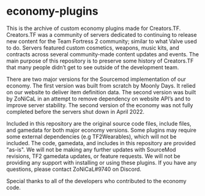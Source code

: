 # economy-plugins
This is the archive of custom economy plugins made for Creators.TF.
Creators.TF was a community of servers dedicated to continuing to release new content for the Team Fortress 2 community; similar to what Valve used to do. Servers featured custom cosmetics, weapons, music kits, and contracts across several community-made content updates and events. The main purpose of this repository is to preserve some history of Creators.TF that many people didn’t get to see outside of the development team.

There are two major versions for the Sourcemod implementation of our economy. The first version was built from scratch by Moonly Days. It relied on our website to deliver item definition data. The second version was built by ZoNiCaL in an attempt to remove dependency on website API’s and to improve server stability. The second version of the economy was not fully completed before the servers shut down in April 2022. 

Included in this repository are the original source code files, include files, and gamedata for both major economy versions. Some plugins may require some external dependencies (e.g TF2Wearables), which will not be included. The code, gamedata, and includes in this repository are provided "as-is". We will not be making any further updates with SourceMod revisions, TF2 gamedata updates, or feature requests. We will not be providing any support with installing or using these plugins. If you have any questions, please contact ZoNiCaL#9740 on Discord.

Special thanks to all of the developers who contributed to the economy code.
